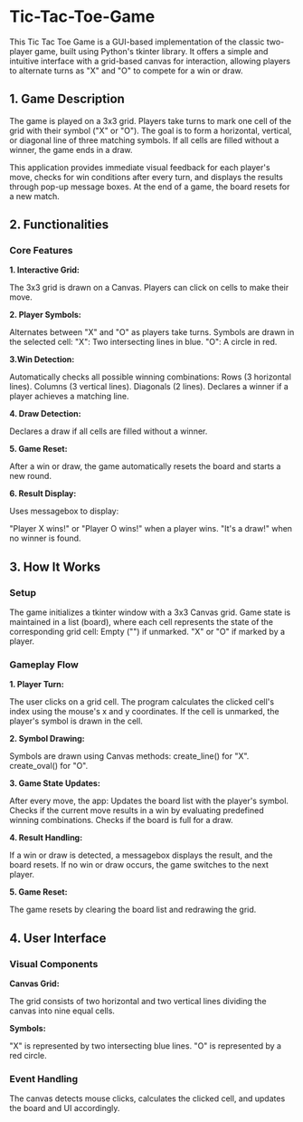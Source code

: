 # Tic-Tac-Toe-Game

This Tic Tac Toe Game is a GUI-based implementation of the classic two-player game, built using Python's tkinter library. It offers a simple and intuitive interface with a grid-based canvas for interaction, allowing players to alternate turns as "X" and "O" to compete for a win or draw.

## **1. Game Description**

The game is played on a 3x3 grid. Players take turns to mark one cell of the grid with their symbol ("X" or "O"). The goal is to form a horizontal, vertical, or diagonal line of three matching symbols. If all cells are filled without a winner, the game ends in a draw.

This application provides immediate visual feedback for each player's move, checks for win conditions after every turn, and displays the results through pop-up message boxes. At the end of a game, the board resets for a new match.

## **2. Functionalities**

### **Core Features**

**1. Interactive Grid:**

The 3x3 grid is drawn on a Canvas.
Players can click on cells to make their move.

**2. Player Symbols:**

Alternates between "X" and "O" as players take turns.
Symbols are drawn in the selected cell:
"X": Two intersecting lines in blue.
"O": A circle in red.

**3.Win Detection:**

Automatically checks all possible winning combinations:
Rows (3 horizontal lines).
Columns (3 vertical lines).
Diagonals (2 lines).
Declares a winner if a player achieves a matching line.

**4. Draw Detection:**

Declares a draw if all cells are filled without a winner.

**5. Game Reset:**

After a win or draw, the game automatically resets the board and starts a new round.

**6. Result Display:**

Uses messagebox to display:

"Player X wins!" or "Player O wins!" when a player wins.
"It's a draw!" when no winner is found.

## **3. How It Works**

### **Setup**

The game initializes a tkinter window with a 3x3 Canvas grid.
Game state is maintained in a list (board), where each cell represents the state of the corresponding grid cell:
Empty ("") if unmarked.
"X" or "O" if marked by a player.

### **Gameplay Flow**

**1. Player Turn:**

The user clicks on a grid cell.
The program calculates the clicked cell's index using the mouse's x and y coordinates.
If the cell is unmarked, the player's symbol is drawn in the cell.

**2. Symbol Drawing:**

Symbols are drawn using Canvas methods:
create_line() for "X".
create_oval() for "O".

**3. Game State Updates:**

After every move, the app:
Updates the board list with the player's symbol.
Checks if the current move results in a win by evaluating predefined winning combinations.
Checks if the board is full for a draw.

**4. Result Handling:**

If a win or draw is detected, a messagebox displays the result, and the board resets.
If no win or draw occurs, the game switches to the next player.

**5. Game Reset:**

The game resets by clearing the board list and redrawing the grid.

## **4. User Interface**

### **Visual Components**

**Canvas Grid:**

The grid consists of two horizontal and two vertical lines dividing the canvas into nine equal cells.

**Symbols:**

"X" is represented by two intersecting blue lines.
"O" is represented by a red circle.

### **Event Handling**

The canvas detects mouse clicks, calculates the clicked cell, and updates the board and UI accordingly.
